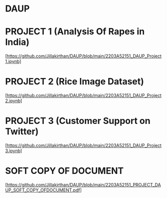 # DAUP
# PROJECT 1 (Analysis Of Rapes in India)
[https://github.com/Jillakirthan/DAUP/blob/main/2203A52151_DAUP_Project1.ipynb]
# PROJECT 2 (Rice Image Dataset)
[https://github.com/Jillakirthan/DAUP/blob/main/2203A52151_DAUP_Project2.ipynb]
# PROJECT 3 (Customer Support on Twitter)
[https://github.com/Jillakirthan/DAUP/blob/main/2203A52151_DAUP_Project3.ipynb]

# SOFT COPY OF DOCUMENT
[https://github.com/Jillakirthan/DAUP/blob/main/2203A52151_PROJECT_DAUP_SOFT_COPY_OFDOCUMENT.pdf]
